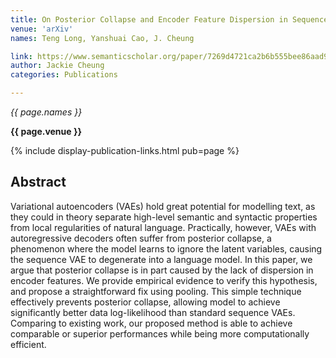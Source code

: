 ```yaml
---
title: On Posterior Collapse and Encoder Feature Dispersion in Sequence VAEs
venue: 'arXiv'
names: Teng Long, Yanshuai Cao, J. Cheung

link: https://www.semanticscholar.org/paper/7269d4721ca2b6b555bee86aad97f562fa5cd9ac
author: Jackie Cheung
categories: Publications

---
```


*{{ page.names }}*

**{{ page.venue }}**

{% include display-publication-links.html pub=page %}

## Abstract

Variational autoencoders (VAEs) hold great potential for modelling text, as they could in theory separate high-level semantic and syntactic properties from local regularities of natural language. Practically, however, VAEs with autoregressive decoders often suffer from posterior collapse, a phenomenon where the model learns to ignore the latent variables, causing the sequence VAE to degenerate into a language model. In this paper, we argue that posterior collapse is in part caused by the lack of dispersion in encoder features. We provide empirical evidence to verify this hypothesis, and propose a straightforward fix using pooling. This simple technique effectively prevents posterior collapse, allowing model to achieve significantly better data log-likelihood than standard sequence VAEs. Comparing to existing work, our proposed method is able to achieve comparable or superior performances while being more computationally efficient.